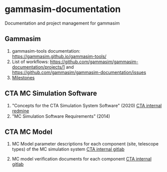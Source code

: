 # gammasim-documentation

Documentation and project management for gammasim

## Gammasim 

1. gammasim-tools documentation: https://gammasim.github.io/gammasim-tools/
2. List of workflows: https://github.com/gammasim/gammasim-documentation/projects/1 and https://github.com/gammasim/gammasim-documentation/issues
3. [Milestones](Milestones.md)

## CTA MC Simulation Software

1. "Concepts for the CTA Simulation System Software" (2020) [CTA internal redmine](https://forge.in2p3.fr/dmsf/files/9001/view)
2. "MC Simulation Software Requirements" (2014)

## CTA MC Model

1. MC Model parameter descriptions for each component (site, telescope types) of the MC simulation system [CTA internal gitlab](https://gitlab.cta-observatory.org/cta-consortium/aswg/simulations/simulation-model/simulation-model-description/-/tree/master/reports)

2. MC model verification documents for each component [CTA internal gitlab](https://gitlab.cta-observatory.org/cta-consortium/aswg/simulations/simulation-model/verification/verification-process)

